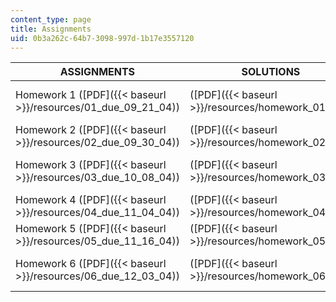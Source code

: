 ```yaml
---
content_type: page
title: Assignments
uid: 0b3a262c-64b7-3098-997d-1b17e3557120
---
```


| ASSIGNMENTS | SOLUTIONS | COMMON MISTAKES |
| --- | --- | --- |
| Homework 1 ([PDF]({{< baseurl >}}/resources/01_due_09_21_04)) | ([PDF]({{< baseurl >}}/resources/homework_01_sol)) | Homework 1 Common Mistakes ([PDF]({{< baseurl >}}/resources/01_cmn_mistakes)) |
| Homework 2 ([PDF]({{< baseurl >}}/resources/02_due_09_30_04)) | ([PDF]({{< baseurl >}}/resources/homework_02_sol)) | &nbsp; |
| Homework 3 ([PDF]({{< baseurl >}}/resources/03_due_10_08_04)) | ([PDF]({{< baseurl >}}/resources/homework_03_sol)) | Homework 3 Common Mistakes ([PDF]({{< baseurl >}}/resources/03_cmn_mistakes)) |
| Homework 4 ([PDF]({{< baseurl >}}/resources/04_due_11_04_04)) | ([PDF]({{< baseurl >}}/resources/homework_04_sol)) | &nbsp; |
| Homework 5 ([PDF]({{< baseurl >}}/resources/05_due_11_16_04)) | ([PDF]({{< baseurl >}}/resources/homework_05_sol)) | &nbsp; |
| Homework 6 ([PDF]({{< baseurl >}}/resources/06_due_12_03_04)) | ([PDF]({{< baseurl >}}/resources/homework_06_sol)) | Homework 6 Common Mistakes ([PDF]({{< baseurl >}}/resources/06_cmn_mistakes))